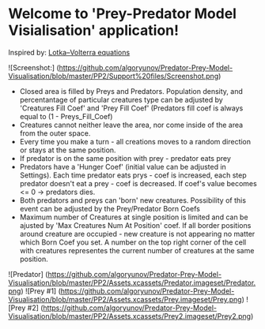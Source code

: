 # Welcome to 'Prey-Predator Model Visialisation' application!

Inspired by:  [Lotka–Volterra equations](https://en.wikipedia.org/wiki/Lotka–Volterra_equations)

![Screenshot:]
(https://github.com/algoryunov/Predator-Prey-Model-Visualisation/blob/master/PP2/Support%20files/Screenshot.png)

- Closed area is filled by Preys and Predators. Population density, and percentantage of particular creatures type can be adjusted by 'Creatures Fill Coef' and 'Prey Fill Coef' (Predators fill coef is always equal to (1 - Preys_Fill_Coef)
- Creatures cannot neither leave the area, nor come inside of the area from the outer space.
- Every time you make a turn - all creations moves to a random direction or stays at the same position.
- If predator is on the same position with prey - predator eats prey
- Predators have a 'Hunger Coef' (initial value can be adjusted in Settings). Each time predator eats prys - coef is increased, each step predator doesn't eat a prey - coef is decreased. If coef's value becomes <= 0 -> predators dies.
- Both predators and preys can 'born' new creatures. Possibility of this event can be adjusted by the Prey/Predator Born Coefs
- Maximum number of Creatures at single position is limited and can be ajusted by 'Max Creatures Num At Position' coef. If all border positions around creature are occupied - new creature is not appearing no matter which Born Coef you set. A number on the top right corner of the cell with creatures representes the current number of creatures at the same position.

![Predator]
(https://github.com/algoryunov/Predator-Prey-Model-Visualisation/blob/master/PP2/Assets.xcassets/Predator.imageset/Predator.png)
![Prey #1]
(https://github.com/algoryunov/Predator-Prey-Model-Visualisation/blob/master/PP2/Assets.xcassets/Prey.imageset/Prey.png)
![Prey #2]
(https://github.com/algoryunov/Predator-Prey-Model-Visualisation/blob/master/PP2/Assets.xcassets/Prey2.imageset/Prey2.png)
